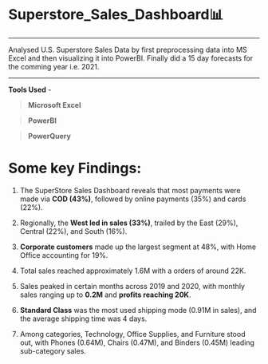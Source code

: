 # Superstore_Sales_Dashboard📊
---
Analysed U.S. Superstore Sales Data by first preprocessing data into MS Excel and then visualizing it into PowerBI. Finally did a 15 day forecasts for the comming year i.e. 2021.

---
**Tools Used** -

> **Microsoft Excel**

> **PowerBI**

> **PowerQuery** 

# Some key Findings:
1. The SuperStore Sales Dashboard reveals that most payments were made via **COD (43%)**, followed by online payments (35%) and cards (22%).

2. Regionally, the **West led in sales (33%)**, trailed by the East (29%), Central (22%), and South (16%).

3. **Corporate customers** made up the largest segment at 48%, with Home Office accounting for 19%.

4. Total sales reached approximately 1.6M with a orders of around 22K.

5. Sales peaked in certain months across 2019 and 2020, with monthly sales ranging up to **0.2M** and **profits reaching 20K**.

6. **Standard Class** was the most used shipping mode (0.91M in sales), and the average shipping time was 4 days.

7. Among categories, Technology, Office Supplies, and Furniture stood out, with Phones (0.64M), Chairs (0.47M), and Binders (0.45M) leading sub-category sales.
